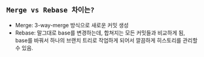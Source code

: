 ## `Merge vs Rebase 차이는?`

- Merge: 3-way-merge 방식으로 새로운 커밋 생성 
- Rebase: 말그대로 base를 변경하는데, 합쳐지는 모든 커밋들과 비교하게 됨, base를 바꿔서 하나의 브랜치 트리로 작업하게 되어서 깔끔하게 히스토리를 관리할 수 있음.

<br>

